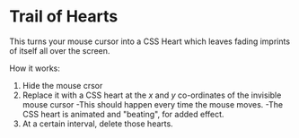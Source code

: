 # Trail of Hearts
This turns your mouse cursor into a CSS Heart which leaves fading imprints of itself all over the screen.

How it works:
1. Hide the mouse crsor
2. Replace it with a CSS heart at the *x* and *y* co-ordinates of the invisible mouse cursor
  -This should happen every time the mouse moves.
  -The CSS heart is animated and "beating", for added effect.
3. At a certain interval, delete those hearts.

